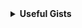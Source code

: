 <!---
<a href="https://github.com/andrewtavis">
  <img align="center" src="https://github-readme-stats.vercel.app/api?username=andrewtavis&show_icons=true&theme=react" />
</a>
<a href="https://github.com/andrewtavis">
  <img align="center" src="https://github-readme-stats.vercel.app/api/top-langs/?username=andrewtavis&theme=react&hide=Stata&layout=compact" />
</a>
--->

<details><summary><strong>Useful Gists<strong></summary>
<p>

[vs-conda](https://gist.github.com/andrewtavis/f2f10ed96ac2425ae85d3c97b9c1a9eb) : using VS Code and Jupyter with Anaconda virtual environments

</p>
</details>
